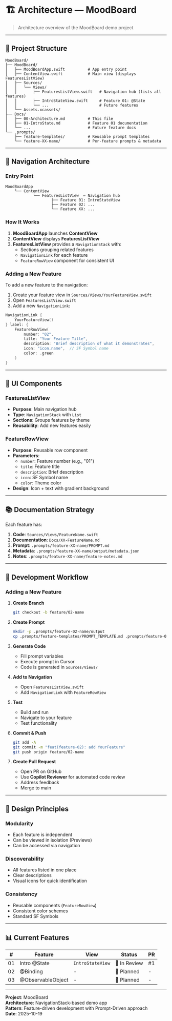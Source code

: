 # 🏗️ Architecture — MoodBoard

> Architecture overview of the MoodBoard demo project

---

## 📁 Project Structure

```
MoodBoard/
├── MoodBoard/
│   ├── MoodBoardApp.swift          # App entry point
│   ├── ContentView.swift           # Main view (displays FeaturesListView)
│   ├── Sources/
│   │   └── Views/
│   │       ├── FeaturesListView.swift   # Navigation hub (lists all features)
│   │       ├── IntroStateView.swift     # Feature 01: @State
│   │       └── ...                      # Future features
│   └── Assets.xcassets/
├── Docs/
│   ├── 00-Architecture.md          # This file
│   ├── 01-IntroState.md            # Feature 01 documentation
│   └── ...                         # Future feature docs
└── .prompts/
    ├── feature-templates/          # Reusable prompt templates
    └── feature-XX-name/            # Per-feature prompts & metadata
```

---

## 🧩 Navigation Architecture

### Entry Point

```
MoodBoardApp
    └── ContentView
            └── FeaturesListView  ← Navigation hub
                    ├── Feature 01: IntroStateView
                    ├── Feature 02: ...
                    └── Feature XX: ...
```

### How It Works

1. **MoodBoardApp** launches **ContentView**
2. **ContentView** displays **FeaturesListView**
3. **FeaturesListView** provides a `NavigationStack` with:
   - Sections grouping related features
   - `NavigationLink` for each feature
   - `FeatureRowView` component for consistent UI

### Adding a New Feature

To add a new feature to the navigation:

1. Create your feature view in `Sources/Views/YourFeatureView.swift`
2. Open `FeaturesListView.swift`
3. Add a new `NavigationLink`:

```swift
NavigationLink {
    YourFeatureView()
} label: {
    FeatureRowView(
        number: "02",
        title: "Your Feature Title",
        description: "Brief description of what it demonstrates",
        icon: "icon.name",  // SF Symbol name
        color: .green
    )
}
```

---

## 🎨 UI Components

### FeaturesListView
- **Purpose**: Main navigation hub
- **Type**: `NavigationStack` with `List`
- **Sections**: Groups features by theme
- **Reusability**: Add new features easily

### FeatureRowView
- **Purpose**: Reusable row component
- **Parameters**:
  - `number`: Feature number (e.g., "01")
  - `title`: Feature title
  - `description`: Brief description
  - `icon`: SF Symbol name
  - `color`: Theme color
- **Design**: Icon + text with gradient background

---

## 📚 Documentation Strategy

Each feature has:

1. **Code**: `Sources/Views/FeatureName.swift`
2. **Documentation**: `Docs/XX-FeatureName.md`
3. **Prompt**: `.prompts/feature-XX-name/PROMPT.md`
4. **Metadata**: `.prompts/feature-XX-name/output/metadata.json`
5. **Notes**: `.prompts/feature-XX-name/feature-notes.md`

---

## 🚀 Development Workflow

### Adding a New Feature

1. **Create Branch**
   ```bash
   git checkout -b feature/02-name
   ```

2. **Create Prompt**
   ```bash
   mkdir -p .prompts/feature-02-name/output
   cp .prompts/feature-templates/PROMPT_TEMPLATE.md .prompts/feature-02-name/PROMPT.md
   ```

3. **Generate Code**
   - Fill prompt variables
   - Execute prompt in Cursor
   - Code is generated in `Sources/Views/`

4. **Add to Navigation**
   - Open `FeaturesListView.swift`
   - Add `NavigationLink` with `FeatureRowView`

5. **Test**
   - Build and run
   - Navigate to your feature
   - Test functionality

6. **Commit & Push**
   ```bash
   git add -A
   git commit -m "feat(feature-02): add YourFeature"
   git push origin feature/02-name
   ```

7. **Create Pull Request**
   - Open PR on GitHub
   - Use **Copilot Reviewer** for automated code review
   - Address feedback
   - Merge to main

---

## 🎯 Design Principles

### Modularity
- Each feature is independent
- Can be viewed in isolation (Previews)
- Can be accessed via navigation

### Discoverability
- All features listed in one place
- Clear descriptions
- Visual icons for quick identification

### Consistency
- Reusable components (`FeatureRowView`)
- Consistent color schemes
- Standard SF Symbols

---

## 📊 Current Features

| # | Feature | View | Status | PR |
|---|---------|------|--------|---|
| 01 | Intro @State | `IntroStateView` | 🚧 In Review | #1 |
| 02 | @Binding | - | 🚧 Planned | - |
| 03 | @ObservableObject | - | 🚧 Planned | - |

---

**Project**: MoodBoard  
**Architecture**: NavigationStack-based demo app  
**Pattern**: Feature-driven development with Prompt-Driven approach  
**Date**: 2025-10-19

